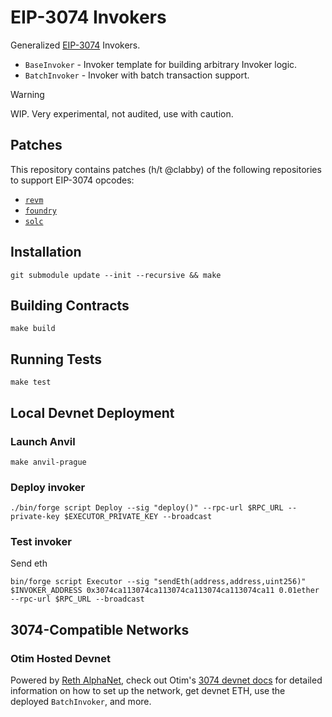 # EIP-3074 Invokers

Generalized [EIP-3074](https://eips.ethereum.org/EIPS/eip-3074) Invokers. 

- `BaseInvoker` - Invoker template for building arbitrary Invoker logic.
- `BatchInvoker` - Invoker with batch transaction support.

> [!WARNING] 
> WIP. Very experimental, not audited, use with caution.

## Patches

This repository contains patches (h/t @clabby) of the following repositories to support EIP-3074 opcodes:

- [`revm`](https://github.com/wevm/revm/tree/jxom/eip-3074)
- [`foundry`](https://github.com/wevm/foundry/tree/jxom/eip-3074)
- [`solc`](https://github.com/clabby/solidity/tree/cl/eip-3074)

## Installation

```shell
git submodule update --init --recursive && make
```

## Building Contracts

```shell
make build
```

## Running Tests

```shell
make test
```

## Local Devnet Deployment

### Launch Anvil

```shell
make anvil-prague
```

### Deploy invoker

```shell
./bin/forge script Deploy --sig "deploy()" --rpc-url $RPC_URL --private-key $EXECUTOR_PRIVATE_KEY --broadcast
```

### Test invoker

Send eth

```shell
bin/forge script Executor --sig "sendEth(address,address,uint256)" $INVOKER_ADDRESS 0x3074ca113074ca113074ca113074ca113074ca11 0.01ether --rpc-url $RPC_URL --broadcast
```

## 3074-Compatible Networks

### Otim Hosted Devnet

Powered by [Reth AlphaNet](https://github.com/paradigmxyz/alphanet), check out Otim's [3074 devnet docs](https://docs.otim.xyz) for detailed information on how to set up the network, get devnet ETH, use the deployed `BatchInvoker`, and more.

